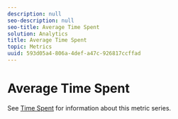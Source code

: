 ```yaml
---
description: null
seo-description: null
seo-title: Average Time Spent
solution: Analytics
title: Average Time Spent
topic: Metrics
uuid: 593d05a4-806a-4def-a47c-926817ccffad
---
```


# Average Time Spent

See [Time Spent](/help/components/c-variables/c-metrics/metrics-time-spent.md) for information about this metric series.
